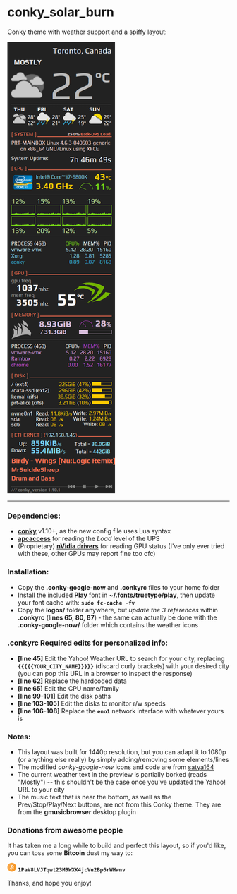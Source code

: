 # conky_solar_burn
Conky theme with weather support and a spiffy layout:

![Screenie](solar-burn-conky-screenie.png)

---

### Dependencies:

- **[conky](https://github.com/brndnmtthws/conky)**  v1.10+, as the new config file uses Lua syntax
- **[apcaccess](http://linux.die.net/man/8/apcaccess)** for reading the *Load* level of the UPS
- (Proprietary) **[nVidia drivers](https://launchpad.net/~graphics-drivers/+archive/ubuntu/ppa)** for reading GPU status (I've only ever tried with these, other GPUs may report fine too ofc)

### Installation:

- Copy the **.conky-google-now** and **.conkyrc** files to your home folder
- Install the included **Play** font in **~/.fonts/truetype/play**, then update your font cache with: **```sudo fc-cache -fv```**
- Copy the **logos/** folder anywhere, but *update the 3 references* within **.conkyrc** (**lines 65, 80, 87**) - the same can actually be done with the **.conky-google-now/** folder which contains the weather icons

### .conkyrc Required edits for personalized info:

- **[line 45]** Edit the Yahoo! Weather URL to search for your city, replacing **```{{{{{YOUR_CITY_NAME}}}}}```** (discard curly brackets) with your desired city (you can pop this URL in a browser to inspect the response)
- **[line 62]** Replace the hardcoded data
- **[line 65]** Edit the CPU name/family
- **[line 99-101]** Edit the disk paths
- **[line 103-105]** Edit the disks to monitor r/w speeds
- **[line 106-108]** Replace the **```eno1```** network interface with whatever yours is

### Notes:

- This layout was built for 1440p resolution, but you can adapt it to 1080p (or anything else really) by simply adding/removing some elements/lines
- The modified *conky-google-now* icons and code are from [satya164](http://satya164.deviantart.com/art/Conky-Google-Now-366545753)
- The current weather text in the preview is partially borked (reads "Mostly") -- this shouldn't be the case once you've updated the Yahoo! URL to your city
- The music text that is near the bottom, as well as the Prev/Stop/Play/Next buttons, are not from this Conky theme. They are from the **gmusicbrowser** desktop plugin

### Donations from awesome people

It has taken me a long while to build and perfect this layout, so if you'd like, you can toss some **Bitcoin** dust my way to:

![Bitcoin and cryptocurrency rock!](icon-btc.png) **```1PaV8LVJTqwt23M9WXK4jcVu2Bp6rWHwnv```**

Thanks, and hope you enjoy!
